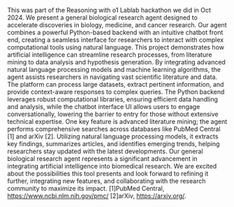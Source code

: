 This was part of the Reasoning with o1 Lablab hackathon we did in Oct 2024. We present a general biological research agent designed to accelerate discoveries in biology, medicine, and cancer research. Our agent combines a powerful Python-based backend 
with an intuitive chatbot front end, creating a seamless interface for researchers to interact with complex computational tools using natural language. This project demonstrates 
how artificial intelligence can streamline research processes, from literature mining to data analysis and hypothesis generation. By integrating advanced natural language processing 
models and machine learning algorithms, the agent assists researchers in navigating vast scientific literature and data. The platform can process large datasets, extract pertinent 
information, and provide context-aware responses to complex queries. The Python backend leverages robust computational libraries, ensuring efficient data handling and analysis, 
while the chatbot interface UI allows users to engage conversationally, lowering the barrier to entry for those without extensive technical expertise. One key feature is advanced 
literature mining; the agent performs comprehensive searches across databases like PubMed Central [1] and arXiv [2]. Utilizing natural language processing models, it extracts key 
findings, summarizes articles, and identifies emerging trends, helping researchers stay updated with the latest developments. Our general biological research agent represents a 
significant advancement in integrating artificial intelligence into biomedical research. We are excited about the possibilities this tool presents and look forward to refining it 
further, integrating new features, and collaborating with the research community to maximize its impact. 
[1]PubMed Central, https://www.ncbi.nlm.nih.gov/pmc/  [2]arXiv, https://arxiv.org/.
